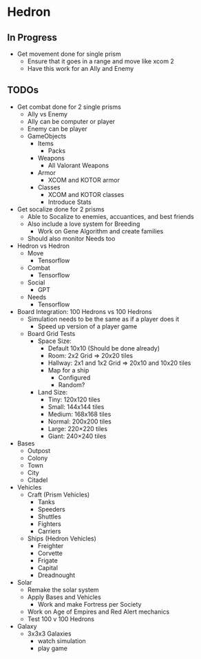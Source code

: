 ﻿# Hedron


## In Progress
- Get movement done for single prism
    - Ensure that it goes in a range and move like xcom 2
    - Have this work for an Ally and Enemy


## TODOs
- Get combat done for 2 single prisms
    - Ally vs Enemy
    - Ally can be computer or player
    - Enemy can be player
    - GameObjects
        - Items
            - Packs
        - Weapons
            - All Valorant Weapons
        - Armor
            - XCOM and KOTOR armor
        - Classes
            - XCOM and KOTOR classes
            - Introduce Stats
- Get socalize done for 2 prisms
    - Able to Socalize to enemies, accuantices, and best friends
    - Also include a love system for Breeding
        - Work on Gene Algorithm and create families
    - Should also monitor Needs too
- Hedron vs Hedron
    - Move
        - Tensorflow
    - Combat
        - Tensorflow
    - Social
        - GPT
    - Needs
        - Tensorflow
- Board Integration: 100 Hedrons vs 100 Hedrons
    - Simulation needs to be the same as if a player does it
        - Speed up version of a player game
    - Board Grid Tests
        - Space Size:
            - Default 10x10 (Should be done already)
            - Room: 2x2 Grid => 20x20 tiles
            - Hallway: 2x1 and 1x2 Grid => 20x10 and 10x20 tiles
            - Map for a ship
                - Configured
                - Random?
        - Land Size:
            - Tiny: 120x120 tiles
            - Small: 144x144 tiles
            - Medium: 168x168 tiles
            - Normal: 200x200 tiles
            - Large: 220×220 tiles
            - Giant: 240×240 tiles
- Bases
    - Outpost
    - Colony
    - Town
    - City
    - Citadel
- Vehicles
    - Craft (Prism Vehicles)
        - Tanks
        - Speeders
        - Shuttles
        - Fighters
        - Carriers
    - Ships (Hedron Vehicles)
        - Freighter
        - Corvette
        - Frigate
        - Capital
        - Dreadnought
- Solar
    - Remake the solar system
    - Apply Bases and Vehicles
        - Work and make Fortress per Society
    - Work on Age of Empires and Red Alert mechanics
    - Test 100 v 100 Hedrons
- Galaxy
    - 3x3x3 Galaxies
        - watch simulation
        - play game




